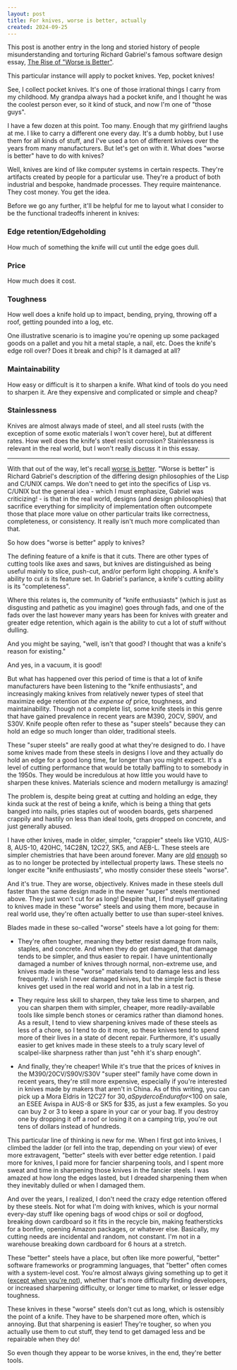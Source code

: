 ```yaml
---
layout: post
title: For knives, worse is better, actually
created: 2024-09-25
---
```


This post is another entry in the long and storied history of people
misunderstanding and torturing Richard Gabriel's famous software design essay,
[The Rise of "Worse is Better"](https://dreamsongs.com/RiseOfWorseIsBetter.html).

This particular instance will apply to pocket knives. Yep, pocket knives!

See, I collect pocket knives. It's one of those irrational things I carry from my
childhood. My grandpa always had a pocket knife, and I thought
he was the coolest person ever, so it kind of stuck, and now I'm one of "those
guys".

I have a few dozen at this point. Too many. Enough that my girlfriend laughs at
me. I like to carry a different one every day. It's a dumb hobby, but I use them
for all kinds of stuff, and I've used a ton of different knives over the years from many
manufacturers. But let's get on with it. What does "worse is better" have to do
with knives?

Well, knives are kind of like computer systems in certain respects. They're
artifacts created by people for a particular use. They're a product of both
industrial and bespoke, handmade processes. They require maintenance. They cost
money. You get the idea.

Before we go any further, it'll be helpful for me to layout what I consider to
be the functional tradeoffs inherent in knives:

### Edge retention/Edgeholding

How much of something the knife will cut until the edge goes dull.

### Price

How much does it cost.

### Toughness

How well does a knife hold up to impact, bending, prying, throwing off a roof,
getting pounded into a log, etc.

One illustrative scenario is to imagine you're opening up some packaged goods on a
pallet and you hit a metal staple, a nail, etc. Does the knife's edge roll over?
Does it break and chip? Is it damaged at all?

### Maintainability

How easy or difficult is it to sharpen a knife. What kind of tools do you need
to sharpen it. Are they expensive and complicated or simple and cheap?

### Stainlessness

Knives are almost always made of steel, and all steel
rusts (with the exception of some exotic materials I won't cover here), but at
different rates. How well does the knife's steel resist corrosion? Stainlessness
is relevant in the real world, but I won't really discuss it in this essay.

<hr />


With that out of the way, let's recall [worse is better](https://dreamsongs.com/RiseOfWorseIsBetter.html).
"Worse is better" is Richard Gabriel's description of the differing design
philosophies of the Lisp and C/UNIX camps. We don't need to get into the
specifics of Lisp vs. C/UNIX but the general idea - which I must emphasize, Gabriel was criticizing! -
is that in the real world, designs (and design philosophies) that sacrifice
everything for simplicity of implementation often outcompete those that place
more value on other particular traits like correctness, completeness, or
consistency. It really isn't much more complicated than that.

So how does "worse is better" apply to knives?

The defining feature of a knife is that it cuts. There are other types of
cutting tools like axes and saws, but knives are distinguished as being useful
mainly to slice, push-cut, and/or perform light chopping. A knife's ability to
cut *is* its feature set. In Gabriel's parlance, a knife's cutting ability is
its "completeness".

Where this relates is, the community of "knife enthusiasts" (which is just as disgusting and
pathetic as you imagine) goes through fads, and one of the fads over the last however
many years has been for knives with greater and greater edge retention,
which again is the ability to cut a lot of stuff without dulling.

And you might be saying, "well, isn't that good? I thought that was a knife's
reason for existing."

And yes, in a vacuum, it is good!

But what has happened over this period of time is that a lot of knife
manufacturers have been listening to the "knife enthusiasts",
and increasingly making knives from relatively newer
types of steel that maximize edge retention *at the expense of* price, toughness,
and maintainability. Though not a complete list,
some knife steels in this genre that have gained prevalence in recent years are
M390, 20CV, S90V, and S30V. Knife people often refer to these as "super steels"
because they can hold an edge so much longer than older, traditional steels.

These "super steels" are really good at what they're designed to do. I have some
knives made from these steels in designs I love and they actually do
hold an edge for a good long time, far longer than you might expect.
It's a level of cutting performance that would be totally baffling to to
somebody in the 1950s. They would be incredulous at how little you would have to
sharpen these knives. Materials science and modern metallurgy is amazing!

The problem is, despite being great at cutting and holding an edge, they kinda
suck at the rest of being a knife, which is being a thing that gets banged into
nails, pries staples out of wooden boards, gets sharpened crappily and hastily
on less than ideal tools, gets dropped on concrete, and just generally abused.

I have other knives, made in older, simpler, "crappier" steels like VG10, AUS-8,
AUS-10, 420HC, 14C28N, 12C27, SK5, and AEB-L. These steels are simpler
chemistries that have been around forever. Many are
[old](https://knifesteelnerds.com/2019/12/16/vg10-and-super-gold-2-takefu-stainless-steel-properties-and-history/) [enough](https://knifesteelnerds.com/2019/03/04/all-about-aeb-l/) so as to no
longer be protected by intellectual property laws. These steels no longer excite
"knife enthusiasts", who mostly consider these steels "worse".

And it's true. They are worse, objectively. Knives made in these steels dull faster than
the same design made in the newer "super" steels mentioned above.
They just won't cut for as long! Despite that, I find myself gravitating to
knives made in these "worse" steels and using them more, because in real world
use, they're often actually better to use than super-steel knives.

Blades made in these so-called "worse" steels have a lot going for them:

- They're often tougher, meaning they better resist damage from nails, staples,
  and concrete. And when they do get damaged, that damage tends to
  be simpler, and thus easier to repair. I have unintentionally damaged a number of knives
  through normal, non-extreme use, and knives made in these "worse" materials
  tend to damage less and less frequently. I wish I never damaged
  knives, but the simple fact is these knives get used in the real
  world and not in a lab in a test rig.

- They require less skill to sharpen, they take less time to sharpen,
  and you can sharpen them with simpler, cheaper, more readily-available tools
  like simple bench stones or ceramics rather than diamond hones. As a result, I tend to
  view sharpening knives made of these steels as less of a chore, so I tend to do
  it more, so these knives tend to spend more of their lives in a state of decent repair.
  Furthermore, it's usually easier to get knives made in these steels to a truly
  scary level of scalpel-like sharpness rather than just "ehh it's sharp enough".

- And finally, they're cheaper! While it's true that the prices of knives in
  the M390/20CV/S90V/S30V "super steel" family have come down in recent years,
  they're still more expensive, especially if you're interested in knives
  made by makers that aren't in China. As of this writing, you can pick up a
  Mora Eldris in 12C27 for $30, a Spyderco Endura for <$100 on sale, an ESEE Avispa
  in AUS-8 or SK5 for $35, as just a few examples. So you can buy 2 or 3 to keep
  a spare in your car or your bag. If you destroy one by dropping it off a roof
  or losing it on a camping trip, you're out tens of dollars instead of hundreds.

This particular line of thinking is new for me. When I first got into knives, I climbed the
ladder (or fell into the trap, depending on your view) of ever more extravagent,
"better" steels with ever better edge retention. I paid more for knives, I paid
more for fancier sharpening tools, and I spent more sweat and time in sharpening
those knives in the fancier steels. I was amazed at how long the edges lasted,
but I dreaded sharpening them when they inevitably dulled or when I damaged
them.

And over the years, I realized, I don't need the crazy edge retention offered by
these steels. Not for what I'm doing with knives, which is your normal every-day
stuff like opening bags of wood chips or soil or dogfood, breaking down cardboard so it
fits in the recycle bin, making feathersticks for a bonfire, opening Amazon
packages, or whatever else. Basically, my cutting needs are incidental and
random, not constant. I'm not in a warehouse breaking down cardboard for 6
hours at a stretch.

These "better" steels have a place, but often like more powerful,
"better" software frameworks or programming languages, that "better" often comes
with a system-level cost. You're almost always giving something up
to get it ([except when you're not](https://knifesteelnerds.com/2021/03/25/cpm-magnacut/)),
whether that's more difficulty finding developers, or increased sharpening
difficulty, or longer time to market, or lesser edge toughness.

These knives in these "worse" steels don't cut as long, which
is ostensibly the point of a knife. They have to be sharpened more often,
which is annoying. But that sharpening is easier! They're tougher, so when you
actually use them to cut stuff, they tend to get damaged less and be repairable
when they do!

So even though they appear to be worse knives, in the end, they're better tools.

